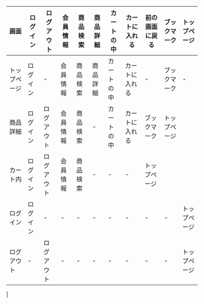 |画面|ログイン|ログアウト|会員情報|商品検索|商品詳細|カートの中|カートに入れる|前の画面に戻る|ブックマーク|トップページ|
|-----|----------|----------|----------|--------|--------|----------|------------|-----------|-----------|---------|
|トップページ|ログイン|-|会員情報|商品検索|商品詳細|カートの中|カートに入れる|-|ブックマーク|-|
|商品詳細|ログイン|ログアウト|会員情報|商品検索|-|カートの中|カートに入れる|ブックマーク|トップページ|
|カート内|ログイン|ログアウト|会員情報|商品検索|-|-|-|トップページ|
|ログイン|ログイン|-|-|-|-|-|-|-|-|トップページ|
|ログアウト|-|ログアウト|-|-|-|-|-|-|-|トップページ|
|
